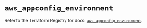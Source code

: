 # `aws_appconfig_environment`

Refer to the Terraform Registry for docs: [`aws_appconfig_environment`](https://registry.terraform.io/providers/hashicorp/aws/5.69.0/docs/resources/appconfig_environment).

